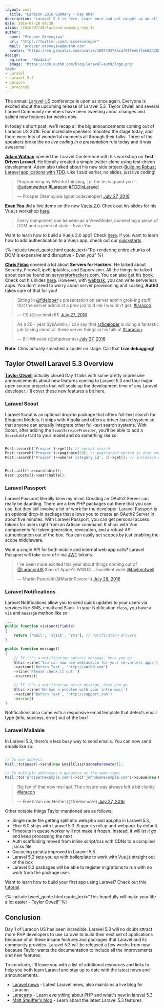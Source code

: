 ```yaml
---
layout: post
  title: "Laracon 2016 Summary - Day One"
description: "Laravel 5.3 is here. Learn more and get caught up on all the news coming out of Laracon US 2016."
date: 2016-07-28 08:30
alias: /2016/07/28/laracon-summary-day-1/
author:
  name: "Prosper Otemuyiwa"
  url: "https://twitter.com/unicodeveloper"
  mail: "prosper.otemuyiwa@auth0.com"
  avatar: "https://en.gravatar.com/avatar/1097492785caf9ffeebffeb624202d8f?s=200"
design:
  bg_color: "#4a4a4a"
  image: "https://cdn.auth0.com/blog/laravel-auth/logo.png"
tags:
- Laravel
- Laravel-5.3
- Laracon
- LaraconUS
---
```


The annual [Laravel US](http://laracon.us/) conference is upon us once again. Everyone is excited about the upcoming release of Laravel 5.3. Taylor Otwell and several Laravel Community members have been tweeting about changes and salient new features for weeks now.

In today's short post, we'll recap all the big announcements coming out of Laracon US 2016. Four incredible speakers mounted the stage today, and there were lots of wonderful moments all through their talks. Three of the speakers broke the *no live coding in a presentation* rule today and it was awesome!

**[Adam Wathan](https://twitter.com/adamwathan)** opened the Laravel Conference with his workshop on **Test Driven Laravel**. He literally created a simple twitter clone using test-driven development. Adam also talked about his new side project-[Building Robust Laravel applications with TDD](https://adamwathan.me/test-driven-laravel/). Like I said earlier, no slides, just live coding!

<blockquote class="twitter-tweet" data-lang="en"><p lang="en" dir="ltr">Programming by Wishful thinking, Let the tests guard you - <a href="https://twitter.com/adamwathan">@adamwathan</a> <a href="https://twitter.com/hashtag/Laracon?src=hash">#Laracon</a> <a href="https://twitter.com/hashtag/TDDInLaravel?src=hash">#TDDInLaravel</a></p>&mdash; Prosper Otemuyiwa (@unicodeveloper) <a href="https://twitter.com/unicodeveloper/status/758293597892579328">July 27, 2016</a></blockquote>
<script async src="//platform.twitter.com/widgets.js" charset="utf-8"></script>

**[Evan You](https://twitter.com/youyuxi)** did a live demo on the new [Vuejs 2.0](https://vuejs.org/). Check out his slides for his Vue.js workshop [here](https://docs.google.com/presentation/d/16MpK3I2LZz47QdLg3uMNkCC3PqmM0znXF3-FdCEpics/edit#slide=id.g15faa8fa0f_0_60).

<blockquote>
    Every component can be seen as a ViewModel, connecting a piece of DOM and a piece of state - Evan You
</blockquote>

Want to learn how to build a Vuejs 2.0 app? Check [here](https://auth0.com/blog/2016/07/14/create-an-app-in-vuejs-2/). If you want to learn how to add authentication to a Vuejs app, check out our [quickstarts](https://auth0.com/docs/quickstart/spa/vuejs).

{% include tweet_quote.html quote_text="Re-rendering entire chunks of DOM is expensive and disruptive - Evan you" %}

**[Chris Fidao](https://twitter.com/fideloper)** covered a lot about **Servers for Hackers**. He talked about Security, Firewall, ipv6, iptables, and Supervision. All the things he talked about can be found on [serversforhackers.com](https://serversforhackers.com/). You can also get his [book](https://book.serversforhackers.com/). Check out his slides [here](https://speakerdeck.com/fideloper/server-survival). However, with [webtask](https://webtask.io/), you can write serverless apps. You don't need to worry about server provisioning and scaling, **Auth0** takes care of that for you!

<blockquote class="twitter-tweet" data-partner="tweetdeck"><p lang="en" dir="ltr">Sitting in <a href="https://twitter.com/fideloper">@fideloper</a>&#39;s presentation on server admin grok-ing stuff that the server admin at a prev job told me I wouldn&#39;t get. <a href="https://twitter.com/hashtag/laracon?src=hash">#laracon</a></p>&mdash; CS (@cschmitz81) <a href="https://twitter.com/cschmitz81/status/758381036027973636">July 27, 2016</a></blockquote>

<blockquote class="twitter-tweet" data-partner="tweetdeck"><p lang="en" dir="ltr">As a 20+ year SysAdmin, I can say that <a href="https://twitter.com/fideloper">@fideloper</a> is doing a fantastic job talking about all these server things in his talk at <a href="https://twitter.com/hashtag/Laracon?src=hash">#Laracon</a>.</p>&mdash; Bill Wheeler (@phpdreams) <a href="https://twitter.com/phpdreams/status/758377870704074756">July 27, 2016</a></blockquote>


**Note:** Chris actually smashed a spider on stage. Call that **Live debugging**!

## Taylor Otwell Laravel 5.3 Overview

**[Taylor Otwell](https://twitter.com/taylorotwell)** actually closed Day 1 talks with some pretty impressive announcements about new features coming to Laravel 5.3 and four major open source projects that will scale up the development time of any Laravel developer. I'll cover these new features a bit here.

### Laravel Scout

Laravel Scout is an optional drop-in package that offers full-text search for Eloquent Models. It ships with Algolia and offers a driver-based system so that anyone can actually integrate other full-text search systems. With Scout, after adding the `ScoutServiceProvider`, you'll be able to add a `Searchable` trait to your model and do something like so:

```php

Post::search('Prosper')->get(); // normal search
Post::search('Prosper')->paginate(20); // pagination option is also available
Post::search('Prosper')->where('category_id', 2)->get(); // inclusion of simple where clauses too

```

```php

Post::all()->searchable();
User::posts()->searchable();

```
### Laravel Passport

Laravel Passport literally blew my mind. Creating an OAuth2 Server can really be daunting. There are a few PHP packages out there that you can use, but they still involve a lot of work for the developer. Laravel Passport is an optional drop-in package that allows you to create an OAuth2 Server in about five minutes.  With Laravel Passport, you can get personal access tokens for users right from an Artisan command. It ships with Vue components for token generation, revocation, and a robust API authentication out of the box. You can easily set scopes by just enabling the scope middleware.

Want a single API for both mobile and internal web app calls? Laravel Passport will take care of it via [JWT](https://jwt.io) tokens.

<blockquote class="twitter-tweet" data-partner="tweetdeck"><p lang="en" dir="ltr">I&#39;ve been more excited this year about things coming out of <a href="https://twitter.com/LaraconUS">@LaraconUS</a> than of Apple&#39;s WWDC... Excellent work <a href="https://twitter.com/taylorotwell">@taylorotwell</a></p>&mdash; Martín Peverelli (@MartinPeverelli) <a href="https://twitter.com/MartinPeverelli/status/758459310267633664">July 28, 2016</a></blockquote>
<script async src="//platform.twitter.com/widgets.js" charset="utf-8"></script>

### Laravel Notifications

Laravel Notifications allow you to send quick updates to your users via services like SMS, email and Slack. In your Notification class, you have a `via` and `message` method like so:

```php
.....
public function via($notifiable)
{
    return ['mail', 'slack', 'sms']; // notification drivers
}

public function message()
{
    // If it's a notification success message, here you go
    $this->line('You can now use webtask.io for your serverless apps')
    ->action('Button Text', 'http://auth0.com')
    ->line('Please check it out!')
    ->success()

    // If it's a notification error message, here you go
    $this->line('We had a problem with your intro mail')
    ->action('Button Text', 'http://support.com')
    ->error()
}
```

Notifications also come with a responsive email template that detects email type (info, success, error) out of the box!

### Laravel Mailable

In Laravel 5.3, there's a less busy way to send emails. You can now send emails like so:

```php

// To one address
Mail::to($user)->send(new EmailClass($someParameter));

// To multiple addresses & queueing at the same time!
Mail::to('prosper@example.com')->cc('johndoe@example.com')->queue(new OrderComplete);
```

<blockquote class="twitter-tweet" data-partner="tweetdeck"><p lang="en" dir="ltr">Big fan of that new mail api. The closure way always felt a bit clunky <a href="https://twitter.com/hashtag/laracon?src=hash">#laracon</a></p>&mdash; Freek Van der Herten (@freekmurze) <a href="https://twitter.com/freekmurze/status/758405374143819776">July 27, 2016</a></blockquote>
<script async src="//platform.twitter.com/widgets.js" charset="utf-8"></script>

Other notable things Taylor mentioned are as follows:

* Single route file getting split into web.php and api.php in Laravel 5.3,
* Elixir 6.0 ships with Laravel 5.3. Supports rollup and webpack by default.
* Timeouts in queue worker will not make it frozen. Instead, it will *let it go* and keep processing the next
* Auth scaffolding moved from inline script/css with CDNs to a compiled js/css file
* Queueing greatly improved in Laravel 5.3
* Laravel 5.3 sets you up with boilerplate to work with Vue.js straight out of the box
* Laravel 5.3 packages will be able to register migrations to run with no work from the package user.

Want to learn how to build your first app using Laravel? Check out this [tutorial](https://auth0.com/blog/2016/06/23/creating-your-first-laravel-app-and-adding-authentication/).

{% include tweet_quote.html quote_text="This hopefully will make your life a lot easier - Taylor Otwell" %}

## Conclusion

Day 1 of Laracon US has been incredible. Laravel 5.3 will no doubt attract more PHP developers to use Laravel to build their next set of applications because of all these insane features and packages that Laravel and its community provides. Laravel 5.3 will be released a few weeks from now because Taylor wants the documentation to include all the improvements and new features.

 To conclude, I'll leave you with a list of additional resources and links to help you both learn Laravel and stay up to date with the latest news and announcements.

 * [Laravel news](https://laravel-news.com/) - Latest Laravel news, also maintains a live blog for Laracon
 * [Laracasts](https://laracasts.com/series/whats-new-in-laravel-5-3) - Learn everything about PHP and what's new in laravel 5.3
 * [Matt Stauffer's blog](https://mattstauffer.co/blog/series/new-features-in-laravel-5-3) - Learn about the latest Laravel 5.3 features
